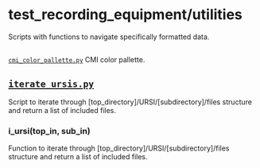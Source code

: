 # test_recording_equipment/utilities
Scripts with functions to navigate specifically formatted data.

##
[`cmi_color_pallette.py`](https://github.com/ChildMindInstitute/test_recording_equipment/blob/master/cmi_color_pallette.py)
CMI color pallette.

## [`iterate_ursis.py`](https://github.com/ChildMindInstitute/test_recording_equipment/blob/master/iterate_ursis.py)
Script to iterate through [top_directory]/URSI/[subdirectory]/files structure
and return a list of included files.

### i_ursi(top_in, sub_in)
Function to iterate through [top_directory]/URSI/[subdirectory]/files structure
and return a list of included files.